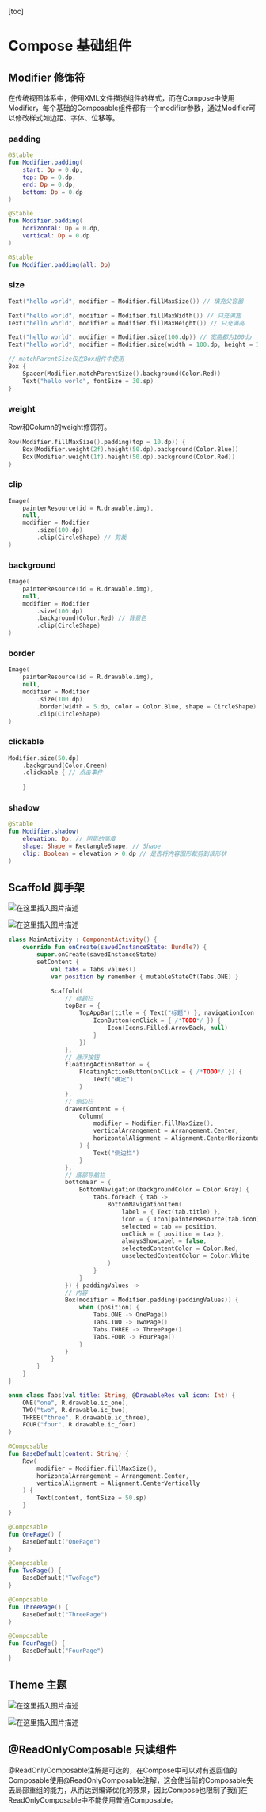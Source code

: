[toc]

# Compose 基础组件

## Modifier 修饰符

在传统视图体系中，使用XML文件描述组件的样式，而在Compose中使用Modifier，每个基础的Composable组件都有一个modifier参数，通过Modifier可以修改样式如边距、字体、位移等。

### padding

```kotlin
@Stable
fun Modifier.padding(
    start: Dp = 0.dp,
    top: Dp = 0.dp,
    end: Dp = 0.dp,
    bottom: Dp = 0.dp
)

@Stable
fun Modifier.padding(
    horizontal: Dp = 0.dp,
    vertical: Dp = 0.dp
)

@Stable
fun Modifier.padding(all: Dp)
```

### size

```kotlin
Text("hello world", modifier = Modifier.fillMaxSize()) // 填充父容器

Text("hello world", modifier = Modifier.fillMaxWidth()) // 只充满宽
Text("hello world", modifier = Modifier.fillMaxHeight()) // 只充满高

Text("hello world", modifier = Modifier.size(100.dp)) // 宽高都为100dp
Text("hello world", modifier = Modifier.size(width = 100.dp, height = 110.dp)) // 宽为100dp，高为110dp

// matchParentSize仅在Box组件中使用
Box {
    Spacer(Modifier.matchParentSize().background(Color.Red))
    Text("hello world", fontSize = 30.sp)
}
```

### weight

Row和Column的weight修饰符。

```kotlin
Row(Modifier.fillMaxSize().padding(top = 10.dp)) {
    Box(Modifier.weight(2f).height(50.dp).background(Color.Blue))
    Box(Modifier.weight(1f).height(50.dp).background(Color.Red))
}
```

### clip

```kotlin
Image(
    painterResource(id = R.drawable.img),
    null,
    modifier = Modifier
        .size(100.dp)
        .clip(CircleShape) // 剪裁
)
```

### background

```kotlin
Image(
    painterResource(id = R.drawable.img),
    null,
    modifier = Modifier
        .size(100.dp)
        .background(Color.Red) // 背景色
        .clip(CircleShape)
)
```

### border

```kotlin
Image(
    painterResource(id = R.drawable.img),
    null,
    modifier = Modifier
        .size(100.dp)
        .border(width = 5.dp, color = Color.Blue, shape = CircleShape) // 边框
        .clip(CircleShape)
)
```

### clickable

```kotlin
Modifier.size(50.dp)
    .background(Color.Green)
    .clickable { // 点击事件
       
    }
```

### shadow

```kotlin
@Stable
fun Modifier.shadow(
    elevation: Dp, // 阴影的高度
    shape: Shape = RectangleShape, // Shape
    clip: Boolean = elevation > 0.dp // 是否将内容图形裁剪到该形状
)
```



## Scaffold 脚手架

![在这里插入图片描述](https://img-blog.csdnimg.cn/direct/e9bfc3dd52fa4ca0bd4594494e5e2453.png)

![在这里插入图片描述](https://img-blog.csdnimg.cn/direct/c9c0375cb7124a68bcb96c5f5917e6de.png)

```kotlin
class MainActivity : ComponentActivity() {
    override fun onCreate(savedInstanceState: Bundle?) {
        super.onCreate(savedInstanceState)
        setContent {
            val tabs = Tabs.values()
            var position by remember { mutableStateOf(Tabs.ONE) }

            Scaffold(
                // 标题栏
                topBar = {
                    TopAppBar(title = { Text("标题") }, navigationIcon = {
                        IconButton(onClick = { /*TODO*/ }) {
                            Icon(Icons.Filled.ArrowBack, null)
                        }
                    })
                },
                // 悬浮按钮
                floatingActionButton = {
                    FloatingActionButton(onClick = { /*TODO*/ }) {
                        Text("确定")
                    }
                },
                // 侧边栏
                drawerContent = {
                    Column(
                        modifier = Modifier.fillMaxSize(),
                        verticalArrangement = Arrangement.Center,
                        horizontalAlignment = Alignment.CenterHorizontally
                    ) {
                        Text("侧边栏")
                    }
                },
                // 底部导航栏
                bottomBar = {
                    BottomNavigation(backgroundColor = Color.Gray) {
                        tabs.forEach { tab ->
                            BottomNavigationItem(
                                label = { Text(tab.title) },
                                icon = { Icon(painterResource(tab.icon), null) },
                                selected = tab == position,
                                onClick = { position = tab },
                                alwaysShowLabel = false,
                                selectedContentColor = Color.Red,
                                unselectedContentColor = Color.White
                            )
                        }
                    }
                }) { paddingValues ->
                // 内容
                Box(modifier = Modifier.padding(paddingValues)) {
                    when (position) {
                        Tabs.ONE -> OnePage()
                        Tabs.TWO -> TwoPage()
                        Tabs.THREE -> ThreePage()
                        Tabs.FOUR -> FourPage()
                    }
                }
            }
        }
    }
}
```

```kotlin
enum class Tabs(val title: String, @DrawableRes val icon: Int) {
    ONE("one", R.drawable.ic_one),
    TWO("two", R.drawable.ic_two),
    THREE("three", R.drawable.ic_three),
    FOUR("four", R.drawable.ic_four)
}

@Composable
fun BaseDefault(content: String) {
    Row(
        modifier = Modifier.fillMaxSize(),
        horizontalArrangement = Arrangement.Center,
        verticalAlignment = Alignment.CenterVertically
    ) {
        Text(content, fontSize = 50.sp)
    }
}

@Composable
fun OnePage() {
    BaseDefault("OnePage")
}

@Composable
fun TwoPage() {
    BaseDefault("TwoPage")
}

@Composable
fun ThreePage() {
    BaseDefault("ThreePage")
}

@Composable
fun FourPage() {
    BaseDefault("FourPage")
}
```



## Theme 主题

![在这里插入图片描述](https://img-blog.csdnimg.cn/direct/6dec6333fc8742c78b3e27615657c7a9.jpeg)

![在这里插入图片描述](https://img-blog.csdnimg.cn/direct/625fa68efaad4e83a10172eff8d014a8.jpeg)




## @ReadOnlyComposable 只读组件

@ReadOnlyComposable注解是可选的，在Compose中可以对有返回值的Composable使用@ReadOnlyComposable注解，这会使当前的Composable失去局部重组的能力，从而达到编译优化的效果，因此Compose也限制了我们在ReadOnlyComposable中不能使用普通Composable。

